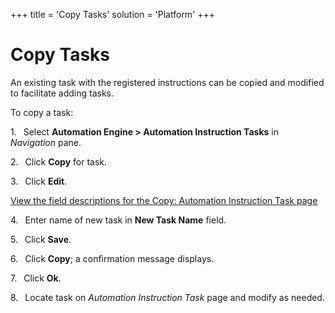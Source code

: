 +++
title = 'Copy Tasks'
solution = 'Platform'
+++

# Copy Tasks

An existing task with the registered instructions can be copied and
modified to facilitate adding tasks.

To copy a
task:

1\.<span style="font: 7.0pt &#39;Times New Roman&#39;;">   </span> Select
**Automation Engine \> Automation Instruction Tasks** in *Navigation*
pane.

2\.<span style="font: 7.0pt &#39;Times New Roman&#39;;">   </span> Click
**Copy** for task.

3\.<span style="font: 7.0pt &#39;Times New Roman&#39;;">   </span> Click
**Edit<span style="font-weight: normal;">.</span>**

[View the field descriptions for the Copy: Automation Instruction Task
page](Copy_Automation_Instruction_Task.htm)

4\.<span style="font: 7.0pt &#39;Times New Roman&#39;;">   </span> Enter
name of new task in **New Task Name** field.

5\.<span style="font: 7.0pt &#39;Times New Roman&#39;;">   </span> Click
**Save<span style="font-weight: normal;">.</span>**

6\.<span style="font: 7.0pt &#39;Times New Roman&#39;;">   </span> Click
**Copy**; a confirmation message displays.

7\.<span style="font: 7.0pt &#39;Times New Roman&#39;;">   </span> Click
**Ok**.

8\.<span style="font: 7.0pt &#39;Times New Roman&#39;;">   </span> Locate
task on *Automation Instruction Task* page and modify as needed.
